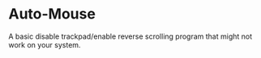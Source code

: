 Auto-Mouse
==========

A basic disable trackpad/enable reverse scrolling program that might not work on your system.
